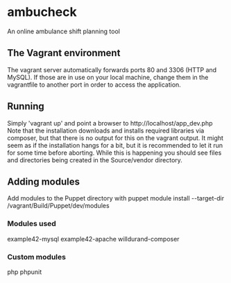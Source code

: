 # ambucheck
An online ambulance shift planning tool

## The Vagrant environment
The vagrant server automatically forwards ports 80 and 3306 (HTTP and MySQL). If those are in use on your local machine, change them in the vagrantfile to another port in order to access the application.

## Running
Simply 'vagrant up' and point a browser to http://localhost/app_dev.php Note that the installation downloads and installs required libraries via composer, but that there is no output for this on the vagrant output. It might seem as if the installation hangs for a bit, but it is recommended to let it run for some time before aborting. While this is happening you should see files and directories being created in the Source/vendor directory.

## Adding modules
Add modules to the Puppet directory with
puppet module install <module name> --target-dir /vagrant/Build/Puppet/dev/modules

### Modules used
example42-mysql
example42-apache
willdurand-composer

### Custom modules
php
phpunit